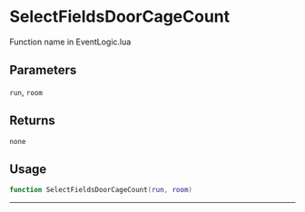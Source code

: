 # SelectFieldsDoorCageCount
Function name in EventLogic.lua
## Parameters
`run`, `room`
## Returns
`none`
## Usage
```lua
function SelectFieldsDoorCageCount(run, room)
```
---
